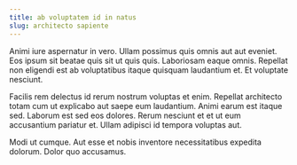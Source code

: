 ```yaml
---
title: ab voluptatem id in natus
slug: architecto sapiente
---
```


Animi iure aspernatur in vero. Ullam possimus quis omnis aut aut eveniet. Eos ipsum sit beatae quis sit ut quis quis. Laboriosam eaque omnis. Repellat non eligendi est ab voluptatibus itaque quisquam laudantium et. Et voluptate nesciunt.

Facilis rem delectus id rerum nostrum voluptas et enim. Repellat architecto totam cum ut explicabo aut saepe eum laudantium. Animi earum est itaque sed. Laborum est sed eos dolores. Rerum nesciunt et et ut eum accusantium pariatur et. Ullam adipisci id tempora voluptas aut.

Modi ut cumque. Aut esse et nobis inventore necessitatibus expedita dolorum. Dolor quo accusamus.

